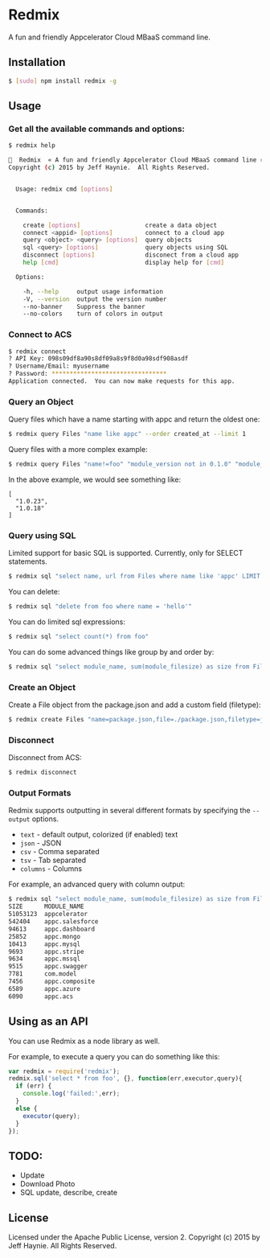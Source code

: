 # Redmix

A fun and friendly Appcelerator Cloud MBaaS command line.


## Installation

```bash
$ [sudo] npm install redmix -g
```

## Usage

### Get all the available commands and options:

```bash
$ redmix help

🍷  Redmix  « A fun and friendly Appcelerator Cloud MBaaS command line » v0.0.1
Copyright (c) 2015 by Jeff Haynie.  All Rights Reserved.


  Usage: redmix cmd [options]


  Commands:

    create [options]                  create a data object
    connect <appid> [options]         connect to a cloud app
    query <object> <query> [options]  query objects
    sql <query> [options]             query objects using SQL
    disconnect [options]              disconect from a cloud app
    help [cmd]                        display help for [cmd]

  Options:

    -h, --help     output usage information
    -V, --version  output the version number
    --no-banner    Suppress the banner
    --no-colors    turn of colors in output
```


### Connect to ACS

```bash
$ redmix connect 
? API Key: 098s09df8a90s8df09a8s9f8d0a98sdf908asdf
? Username/Email: myusername
? Password: ********************************
Application connected.  You can now make requests for this app.
```

### Query an Object

Query files which have a name starting with appc and return the oldest one:

```bash
$ redmix query Files "name like appc" --order created_at --limit 1
```

Query files with a more complex example:

```bash
$ redmix query Files "name!=foo" "module_version not in 0.1.0" "module_version_sortable > 100" --order=-module_version_sortable --sel module_version,name,module_version_sortable --limit 2 --eval "this.map(function(e){return e.custom_fields.module_version;})"
```

In the above example, we would see something like:

```
[
  "1.0.23",
  "1.0.18"
]
```

### Query using SQL

Limited support for basic SQL is supported.  Currently, only for SELECT statements.

```bash
$ redmix sql "select name, url from Files where name like 'appc' LIMIT 1 order by url DESC"
```

You can delete:

```bash
$ redmix sql "delete from foo where name = 'hello'"
```

You can do limited sql expressions:

```bash
$ redmix sql "select count(*) from foo"
```

You can do some advanced things like group by and order by:

```bash
$ redmix sql "select module_name, sum(module_filesize) as size from Files where module_filesize > 0 group by module_name order by size desc LIMIT 1000"
```

### Create an Object

Create a File object from the package.json and add a custom field (filetype):

```bash
$ redmix create Files "name=package.json,file=./package.json,filetype=json"
```

### Disconnect

Disconnect from ACS:

```bash
$ redmix disconnect
```

### Output Formats

Redmix supports outputting in several different formats by specifying the `--output` options.

- `text` - default output, colorized (if enabled) text
- `json` - JSON
- `csv` - Comma separated
- `tsv` - Tab separated
- `columns` - Columns

For example, an advanced query with column output:

```bash
$ redmix sql "select module_name, sum(module_filesize) as size from Files where module_filesize > 0 group by module_name order by size desc LIMIT 1000" -o columns --no-banner
SIZE      MODULE_NAME
51053123  appcelerator
542404    appc.salesforce
94613     appc.dashboard
25852     appc.mongo
10413     appc.mysql
9693      appc.stripe
9634      appc.mssql
9515      appc.swagger
7781      com.model
7456      appc.composite
6589      appc.azure
6090      appc.acs
```


## Using as an API

You can use Redmix as a node library as well.

For example, to execute a query you can do something like this:

```javascript
var redmix = require('redmix');
redmix.sql('select * from foo', {}, function(err,executor,query){
  if (err) {
    console.log('failed:',err);
  }
  else {
    executor(query);
  }
});
```


## TODO:

- Update
- Download Photo
- SQL update, describe, create


## License

Licensed under the Apache Public License, version 2. Copyright (c) 2015 by Jeff Haynie.  All Rights Reserved.
